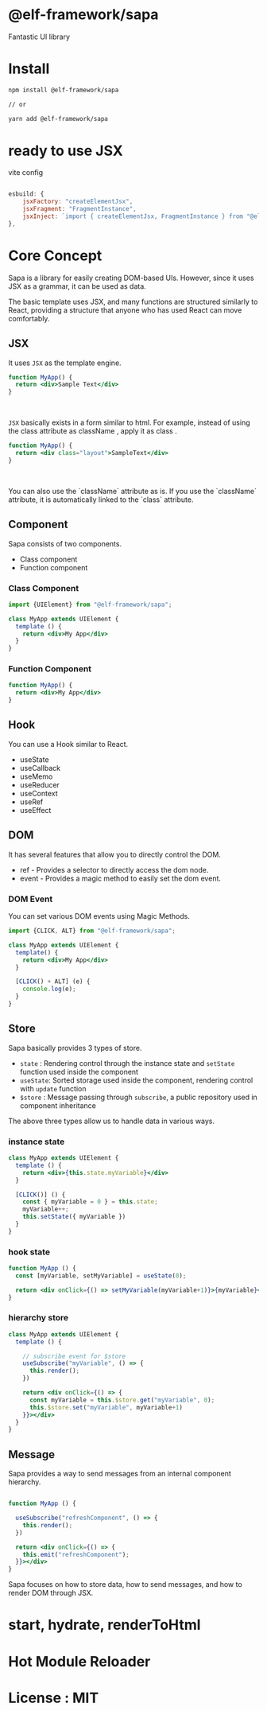 # @elf-framework/sapa


Fantastic UI library


# Install 

```sh
npm install @elf-framework/sapa 

// or 

yarn add @elf-framework/sapa 
```

# ready to use JSX

vite config 

```js

esbuild: {
    jsxFactory: "createElementJsx",
    jsxFragment: "FragmentInstance",
    jsxInject: `import { createElementJsx, FragmentInstance } from "@elf-framework/sapa"`,
},

```

# Core Concept

Sapa is a library for easily creating DOM-based UIs. However, since it uses JSX as a grammar, it can be used as data.

The basic template uses JSX, and many functions are structured similarly to React, providing a structure that anyone who has used React can move comfortably.


## JSX 

It uses `JSX` as the template engine.

```jsx
function MyApp() {
  return <div>Sample Text</div>
}
```

&nbsp;

`JSX` basically exists in a form similar to html. For example, instead of using the class attribute as className , apply it as class .

```jsx
function MyApp() {
  return <div class="layout">SampleText</div>
}
```

&nbsp;

<Alert type="info" weak={true}>
You can also use the `className` attribute as is. If you use the `className` attribute, it is automatically linked to the `class` attribute.
</Alert>

## Component 

Sapa consists of two components.

* Class component 
* Function component 

### Class Component 

```jsx
import {UIElement} from "@elf-framework/sapa";

class MyApp extends UIElement {
  template () {
    return <div>My App</div>
  }
}

```

### Function Component 

```jsx
function MyApp() {
  return <div>My App</div>
}

```

## Hook 

You can use a Hook similar to React.

* useState
* useCallback
* useMemo 
* useReducer 
* useContext
* useRef
* useEffect 

## DOM 

It has several features that allow you to directly control the DOM.

* ref - Provides a selector to directly access the dom node.
* event - Provides a magic method to easily set the dom event.

### DOM Event 

You can set various DOM events using Magic Methods.

```jsx {8-10}
import {CLICK, ALT} from "@elf-framework/sapa";

class MyApp extends UIElement {
  template() {
    return <div>My App</div>
  }

  [CLICK() + ALT] (e) {
    console.log(e);
  }
}
```

## Store 

Sapa basically provides 3 types of store.

* `state` : Rendering control through the instance state and `setState` function used inside the component
* `useState`: Sorted storage used inside the component, rendering control with `update` function
* `$store` : Message passing through `subscribe`, a public repository used in component inheritance


The above three types allow us to handle data in various ways.

### instance state 

```jsx
class MyApp extends UIElement {
  template () {
    return <div>{this.state.myVariable}</div>
  }

  [CLICK()] () {
    const { myVariable = 0 } = this.state;
    myVariable++;
    this.setState({ myVariable })
  }
}

```

### hook state 

```jsx
function MyApp () {
  const [myVariable, setMyVariable] = useState(0);

  return <div onClick={() => setMyVariable(myVariable+1)}>{myVariable}</div>
}
```

### hierarchy store 

```jsx
class MyApp extends UIElement {
  template () {

    // subscribe event for $store
    useSubscribe("myVariable", () => {
      this.render();
    })

    return <div onClick={() => {
      const myVariable = this.$store.get("myVariable", 0);
      this.$store.set("myVariable", myVariable+1)
    }}></div>
  }
}

```

## Message 

Sapa provides a way to send messages from an internal component hierarchy.

```jsx

function MyApp () {

  useSubscribe("refreshComponent", () => {
    this.render();
  })

  return <div onClick={() => {
    this.emit("refreshComponent");
  }}></div>
}

```


Sapa focuses on how to store data, how to send messages, and how to render DOM through JSX.

# start, hydrate, renderToHtml

# Hot Module Reloader 


# License : MIT
